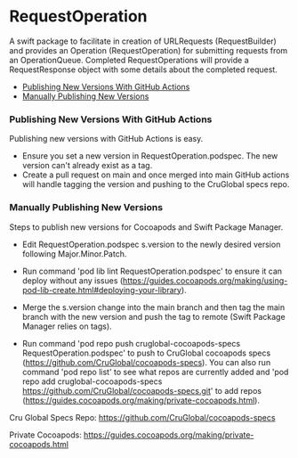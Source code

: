 RequestOperation
================

A swift package to facilitate in creation of URLRequests (RequestBuilder) and provides an Operation (RequestOperation) for submitting requests from an OperationQueue.  Completed RequestOperations will provide a RequestResponse object with some details about the completed request. 

- [Publishing New Versions With GitHub Actions](#publishing-new-versions-with-github-actions)
- [Manually Publishing New Versions](#manually-publishing-new-versions)

### Publishing New Versions With GitHub Actions

Publishing new versions with GitHub Actions is easy.

- Ensure you set a new version in RequestOperation.podspec.  The new version can't already exist as a tag.
- Create a pull request on main and once merged into main GitHub actions will handle tagging the version and pushing to the CruGlobal specs repo.

### Manually Publishing New Versions

Steps to publish new versions for Cocoapods and Swift Package Manager. 

- Edit RequestOperation.podspec s.version to the newly desired version following Major.Minor.Patch.

- Run command 'pod lib lint RequestOperation.podspec' to ensure it can deploy without any issues (https://guides.cocoapods.org/making/using-pod-lib-create.html#deploying-your-library).

- Merge the s.version change into the main branch and then tag the main branch with the new version and push the tag to remote (Swift Package Manager relies on tags).  

- Run command 'pod repo push cruglobal-cocoapods-specs RequestOperation.podspec' to push to CruGlobal cocoapods specs (https://github.com/CruGlobal/cocoapods-specs).  You can also run command 'pod repo list' to see what repos are currently added and 'pod repo add cruglobal-cocoapods-specs https://github.com/CruGlobal/cocoapods-specs.git' to add repos (https://guides.cocoapods.org/making/private-cocoapods.html).


Cru Global Specs Repo: https://github.com/CruGlobal/cocoapods-specs

Private Cocoapods: https://guides.cocoapods.org/making/private-cocoapods.html